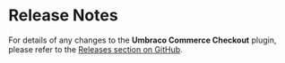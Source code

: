# Release Notes

For details of any changes to the **Umbraco Commerce Checkout** plugin, please refer to the [Releases section on GitHub](https://github.com/umbraco/Umbraco.Commerce.Checkout/releases).